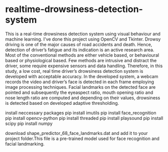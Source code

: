 # realtime-drowsiness-detection-system
This is a real-time drowsiness detection system using visual behaviour and machine learning. I've done this project using OpenCV and Tkinter. Drowsy driving is one of the major causes of road accidents and death. Hence, detection of driver’s fatigue and its indication is an active research area. Most of the conventional methods are either vehicle based, or behavioural based or physiological based.
Few methods are intrusive and distract the driver, some require expensive sensors and data handling. Therefore, in this study, a low cost, real time driver’s drowsiness detection system is developed with acceptable accuracy. In the developed system, a webcam records the video and driver’s face is detected in each frame employing image processing techniques. Facial landmarks on the detected face are pointed and subsequently the eyeaspect ratio, mouth opening ratio and nose length ratio are computed and depending on
their values, drowsiness is detected based on developed adaptive thresholding.


install neccessary packages
pip install imutils
pip install face_recognition
pip install opencv-python
pip install threaded
pip install playsound
pip install scipy
pip install numpy


download shape_predictor_68_face_landmarks.dat and add it to your project folder.This file is a pre-trained model used for face recognition and facial landmarking.



